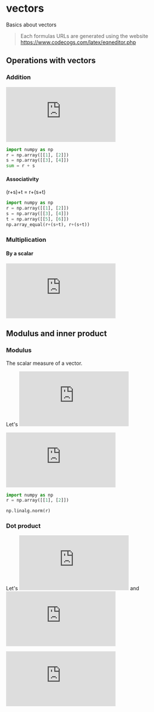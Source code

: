 # vectors
Basics about vectors

> Each formulas URLs are generated using the website https://www.codecogs.com/latex/eqneditor.php  
## Operations with vectors
### Addition
![\[\begin{bmatrix} r_{1} \\ r_{2} \end{bmatrix} + \begin{bmatrix} s_{1} \\ s_{2} \end{bmatrix} = \begin{bmatrix} r_{1} + s_{1} \\ r_{2} + s_{2} \end{bmatrix}\]
](https://latex.codecogs.com/gif.latex?%5Cbegin%7Bbmatrix%7D%20r_%7B1%7D%20%5C%5C%20r_%7B2%7D%20%5Cend%7Bbmatrix%7D%20&plus;%20%5Cbegin%7Bbmatrix%7D%20s_%7B1%7D%20%5C%5C%20s_%7B2%7D%20%5Cend%7Bbmatrix%7D%20%3D%20%5Cbegin%7Bbmatrix%7D%20r_%7B1%7D%20&plus;%20s_%7B1%7D%20%5C%5C%20r_%7B2%7D%20&plus;%20s_%7B2%7D%20%5Cend%7Bbmatrix%7D)  


```python
import numpy as np
r = np.array([[1], [2]])
s = np.array([[3], [4]])
sum = r + s
```

#### Associativity
(r+s)+t = r+(s+t)

```python
import numpy as np
r = np.array([[1], [2]])
s = np.array([[3], [4]])
t = np.array([[5], [6]])
np.array_equal(r+(s+t), r+(s+t))
```


### Multiplication
#### By a scalar

![\[2\times \begin{bmatrix} r_{1} \\ r_{2} \end{bmatrix} = \begin{bmatrix} 2\times r_{1}\\ 2\times r_{2} \end{bmatrix}\]
](https://latex.codecogs.com/gif.latex?2%5Ctimes%20%5Cbegin%7Bbmatrix%7D%20r_%7B1%7D%20%5C%5C%20r_%7B2%7D%20%5Cend%7Bbmatrix%7D%20%3D%20%5Cbegin%7Bbmatrix%7D%202%5Ctimes%20r_%7B1%7D%5C%5C%202%5Ctimes%20r_%7B2%7D%20%5Cend%7Bbmatrix%7D)  

## Modulus and inner product

### Modulus
The scalar measure of a vector.

Let's 
![\[r = \begin{bmatrix} a \\ b \end{bmatrix}\]](https://latex.codecogs.com/gif.latex?r%20%3D%20%5Cbegin%7Bbmatrix%7D%20a%20%5C%5C%20b%20%5Cend%7Bbmatrix%7D)

![\left | r \right | = \sqrt{a^{2} + b^{2}}](https://latex.codecogs.com/gif.latex?%5Cleft%20%7C%20r%20%5Cright%20%7C%20%3D%20%5Csqrt%7Ba%5E%7B2%7D%20&plus;%20b%5E%7B2%7D%7D)

```python
import numpy as np
r = np.array([[1], [2]])

np.linalg.norm(r)
```

### Dot product
Let's ![\[r = \begin{bmatrix} r_{1} \\ r_{2} \end{bmatrix}\]](https://latex.codecogs.com/gif.latex?r%20%3D%20%5Cbegin%7Bbmatrix%7D%20r_%7B1%7D%20%5C%5C%20r_%7B2%7D%20%5Cend%7Bbmatrix%7D) 
and ![\[s = \begin{bmatrix} s_{1} \\ s_{2} \end{bmatrix}\]](https://latex.codecogs.com/gif.latex?s%20%3D%20%5Cbegin%7Bbmatrix%7D%20s_%7B1%7D%20%5C%5C%20s_%7B2%7D%20%5Cend%7Bbmatrix%7D)

![\[r.s = r_{1}s_{1} \times r_{2}s_{2}\]](https://latex.codecogs.com/gif.latex?r.s%20%3D%20r_%7B1%7Ds_%7B1%7D%20%5Ctimes%20r_%7B2%7Ds_%7B2%7D)